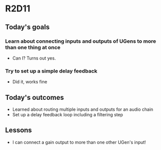 # R2D11

## Today's goals

### Learn about connecting inputs and outputs of UGens to more than one thing at once
- Can I? Turns out yes.

### Try to set up a simple delay feedback 
- Did it, works fine

## Today's outcomes
- Learned about routing multiple inputs and outputs for an audio chain
- Set up a delay feedback loop including a filtering step

## Lessons
- I can connect a gain output to more than one other UGen's input!


